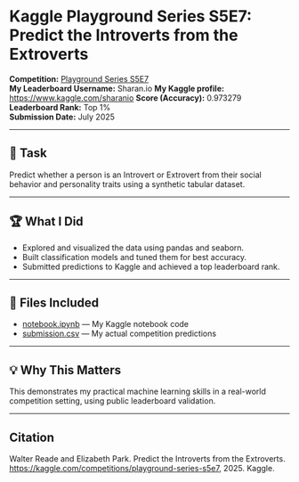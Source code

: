 # Kaggle Playground Series S5E7: Predict the Introverts from the Extroverts

**Competition:** [Playground Series S5E7](https://www.kaggle.com/competitions/playground-series-s5e7/overview)  
**My Leaderboard Username:** Sharan.io
**My Kaggle profile:** 
https://www.kaggle.com/sharanio
**Score (Accuracy):** 0.973279  
**Leaderboard Rank:** Top 1%  
**Submission Date:** July 2025

---

## 🎯 Task
Predict whether a person is an Introvert or Extrovert from their social behavior and personality traits using a synthetic tabular dataset.

---

## 🏆 What I Did
- Explored and visualized the data using pandas and seaborn.
- Built classification models and tuned them for best accuracy.
- Submitted predictions to Kaggle and achieved a top leaderboard rank.

---

## 📄 Files Included
- [notebook.ipynb](social-behavior-analysis.ipynb) — My Kaggle notebook code
- [submission.csv](submission.csv) — My actual competition predictions

---

## 💡 Why This Matters
This demonstrates my practical machine learning skills in a real-world competition setting, using public leaderboard validation.

---

## Citation
Walter Reade and Elizabeth Park. Predict the Introverts from the Extroverts. https://kaggle.com/competitions/playground-series-s5e7, 2025. Kaggle.
